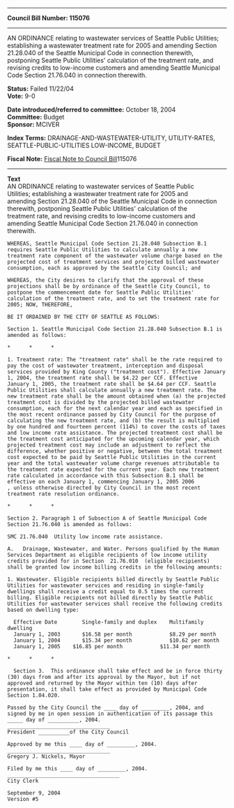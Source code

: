 * * * * *  
  
**Council Bill Number: [](#h0)[](#h2)115076**  
  
* * * * *  
  
AN ORDINANCE relating to wastewater services of Seattle Public Utilities; establishing a wastewater treatment rate for 2005 and amending Section 21.28.040 of the Seattle Municipal Code in connection therewith, postponing Seattle Public Utilities' calculation of the treatment rate, and revising credits to low-income customers and amending Seattle Municipal Code Section 21.76.040 in connection therewith.  
  
**Status:** Failed 11/22/04   
**Vote:** 9-0   
  
**Date introduced/referred to committee:** October 18, 2004   
**Committee:** Budget   
**Sponsor:** MCIVER   
  
**Index Terms:** DRAINAGE-AND-WASTEWATER-UTILITY, UTILITY-RATES, SEATTLE-PUBLIC-UTILITIES LOW-INCOME, BUDGET  
  
**Fiscal Note:** [Fiscal Note to Council Bill](http://clerk.seattle.gov/~public/fnote/115076.htm)[](#h1)[](#h3)115076  
  
* * * * *  
  
**Text**  
    AN ORDINANCE relating to wastewater services of Seattle Public  
    Utilities; establishing a wastewater treatment rate for 2005 and  
    amending Section 21.28.040 of the Seattle Municipal Code in connection  
    therewith, postponing Seattle Public Utilities' calculation of the  
    treatment rate, and revising credits to low-income customers and  
    amending Seattle Municipal Code Section 21.76.040 in connection  
    therewith.  
  
    WHEREAS, Seattle Municipal Code Section 21.28.040 Subsection B.1  
    requires Seattle Public Utilities to calculate annually a new  
    treatment rate component of the wastewater volume charge based on the  
    projected cost of treatment services and projected billed wastewater  
    consumption, each as approved by the Seattle City Council; and  
  
    WHEREAS, the City desires to clarify that the approval of these  
    projections shall be by ordinance of the Seattle City Council, to  
    postpone the commencement date for Seattle Public Utilities'  
    calculation of the treatment rate, and to set the treatment rate for  
    2005; NOW, THEREFORE,  
  
    BE IT ORDAINED BY THE CITY OF SEATTLE AS FOLLOWS:  
  
    Section 1. Seattle Municipal Code Section 21.28.040 Subsection B.1 is  
    amended as follows:  
  
    *      *      *  
  
    1. Treatment rate: The "treatment rate" shall be the rate required to  
    pay the cost of wastewater treatment, interception and disposal  
    services provided by King County ("treatment cost"). Effective January  
    1, 2004, the treatment rate shall be $4.22 per CCF. Effective  
    January 1, 2005, the treatment rate shall be $4.64 per CCF. Seattle  
    Public Utilities shall calculate annually a new treatment rate. The  
    new treatment rate shall be the amount obtained when (a) the projected  
    treatment cost is divided by the projected billed wastewater  
    consumption, each for the next calendar year and each as specified in  
    the most recent ordinance passed by City Council for the purpose of  
    calculating the new treatment rate, and (b) the result is multiplied  
    by one hundred and fourteen percent (114%) to cover the costs of taxes  
    and low income rate assistance. The projected treatment cost shall be  
    the treatment cost anticipated for the upcoming calendar year, which  
    projected treatment cost may include an adjustment to reflect the  
    difference, whether positive or negative, between the total treatment  
    cost expected to be paid by Seattle Public Utilities in the current  
    year and the total wastewater volume charge revenues attributable to  
    the treatment rate expected for the current year. Each new treatment  
    rate calculated in accordance with this Subsection B.1 shall be  
    effective on each January 1, commencing January 1, 2005 2006  
    , unless otherwise directed by City Council in the most recent  
    treatment rate resolution ordinance.  
  
    *      *      *  
  
    Section 2. Paragraph 1 of Subsection A of Seattle Municipal Code  
    Section 21.76.040 is amended as follows:  
  
    SMC 21.76.040  Utility low income rate assistance.  
  
    A.   Drainage, Wastewater, and Water. Persons qualified by the Human  
    Services Department as eligible recipients of low income utility  
    credits provided for in Section  21.76.010  (eligible recipients)  
    shall be granted low income billing credits in the following amounts:  
  
    1. Wastewater. Eligible recipients billed directly by Seattle Public  
    Utilities for wastewater services and residing in single-family  
    dwellings shall receive a credit equal to 0.5 times the current  
    billing. Eligible recipients not billed directly by Seattle Public  
    Utilities for wastewater services shall receive the following credits  
    based on dwelling type:  
  
      Effective Date        Single-family and duplex    Multifamily  dwelling  
      January 1, 2003       $16.58 per month            $8.29 per month  
      January 1, 2004       $15.34 per month            $10.62 per month  
      January 1, 2005    $16.85 per month            $11.34 per month  
  
    *      *      *  
  
      Section 3.  This ordinance shall take effect and be in force thirty  
    (30) days from and after its approval by the Mayor, but if not  
    approved and returned by the Mayor within ten (10) days after  
    presentation, it shall take effect as provided by Municipal Code  
    Section 1.04.020.  
  
    Passed by the City Council the ____ day of _________, 2004, and  
    signed by me in open session in authentication of its passage this  
    _____ day of __________, 2004.  
    _________________________________  
    President __________of the City Council  
  
    Approved by me this ____ day of _________, 2004.  
    _________________________________  
    Gregory J. Nickels, Mayor  
  
    Filed by me this ____ day of _________, 2004.  
    ____________________________________  
    City Clerk  
  
    September 9, 2004  
    Version #5  
